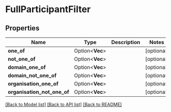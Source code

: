 # FullParticipantFilter

## Properties

Name | Type | Description | Notes
------------ | ------------- | ------------- | -------------
**one_of** | Option<**Vec<String>**> |  | [optional]
**not_one_of** | Option<**Vec<String>**> |  | [optional]
**domain_one_of** | Option<**Vec<String>**> |  | [optional]
**domain_not_one_of** | Option<**Vec<String>**> |  | [optional]
**organisation_one_of** | Option<**Vec<String>**> |  | [optional]
**organisation_not_one_of** | Option<**Vec<String>**> |  | [optional]

[[Back to Model list]](../README.md#documentation-for-models) [[Back to API list]](../README.md#documentation-for-api-endpoints) [[Back to README]](../README.md)


